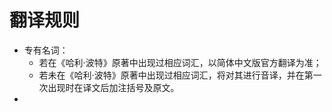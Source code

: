 # 翻译规则

* 专有名词：
  * 若在《哈利·波特》原著中出现过相应词汇，以简体中文版官方翻译为准；
  * 若未在《哈利·波特》原著中出现过相应词汇，将对其进行音译，并在第一次出现时在译文后加注括号及原文。
* 
